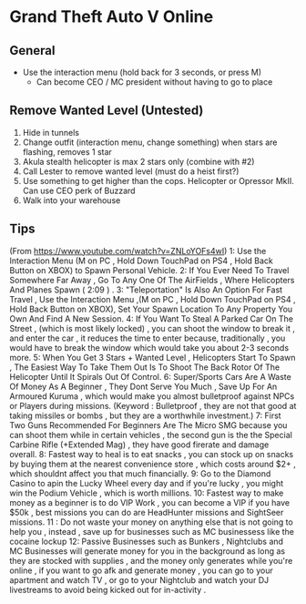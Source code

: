 # Grand Theft Auto V Online

## General
- Use the interaction menu (hold back for 3 seconds, or press M)
  - Can become CEO / MC president without having to go to place

## Remove Wanted Level (Untested)
1. Hide in tunnels
2. Change outfit (interaction menu, change something) when stars are flashing, removes 1 star
3. Akula stealth helicopter is max 2 stars only (combine with #2)
4. Call Lester to remove wanted level (must do a heist first?)
5. Use something to get higher than the cops.  Helicopter or Opressor MkII.  Can use CEO perk of Buzzard
6. Walk into your warehouse

## Tips
(From https://www.youtube.com/watch?v=ZNLoYOFs4wI)
1: Use the Interaction Menu (M on PC , Hold Down TouchPad on PS4 , Hold Back Button on XBOX)  to Spawn Personal Vehicle.
2: If You Ever Need To Travel Somewhere Far Away , Go To Any One Of The AirFields , Where Helicopters And Planes Spawn ( 2:09 ) .
3: "Teleportation" Is Also An Option For Fast Travel , Use the Interaction Menu ,(M on PC , Hold Down TouchPad on PS4 , Hold Back Button on XBOX), Set Your Spawn Location To Any Property You Own And Find A New Session.
4: If You Want To Steal A Parked Car On The Street , (which is most likely locked) , you can shoot the window to break it , and enter the car , it reduces the time to enter because, traditionally , you would have to break the window which would take you about 2-3 seconds more.
5: When You Get 3 Stars + Wanted Level , Helicopters Start To Spawn , The Easiest Way To Take Them Out Is To Shoot The Back Rotor Of The Helicopter Until It Spirals Out Of Control.
6: Super/Sports Cars Are A Waste Of Money As A Beginner , They Dont Serve You Much , Save Up For An Armoured Kuruma , which would make you almost bulletproof against NPCs or Players during missions. (Keyword : Bulletproof , they are not that good at taking missiles or bombs , but they are a worthwhile investment.)
7: First Two Guns Recommended For Beginners Are The Micro SMG because you can shoot them while in certain vehicles , the second gun is the the Special Carbine Rifle (+Extended Mag) , they have good firerate and damage overall.
8: Fastest way to heal is to eat snacks , you can stock up on snacks by buying them at the nearest convenience store , which costs around $2+ , which shouldnt affect you that much financially.
9: Go to the Diamond Casino to apin the Lucky Wheel every day and if you're lucky , you might win the Podium Vehicle , which is worth millions.
10: Fastest way to make money as a beginner is to do VIP Work , you can become a VIP if you have $50k , best missions you can do are HeadHunter missions and SightSeer missions.
11 : Do not waste your money on anything else that is not going to help you , instead , save up for businesses such as MC businessess like the cocaine lockup
12: Passive Businesses such as Bunkers , Nightclubs and MC Businesses will generate money for you in the background as long as they are stocked with supplies , and the money only generates while you're online , if you want to go afk and generate money , you can go to your apartment and watch TV , or go to your Nightclub and watch your DJ livestreams to avoid being kicked out for in-activity .
